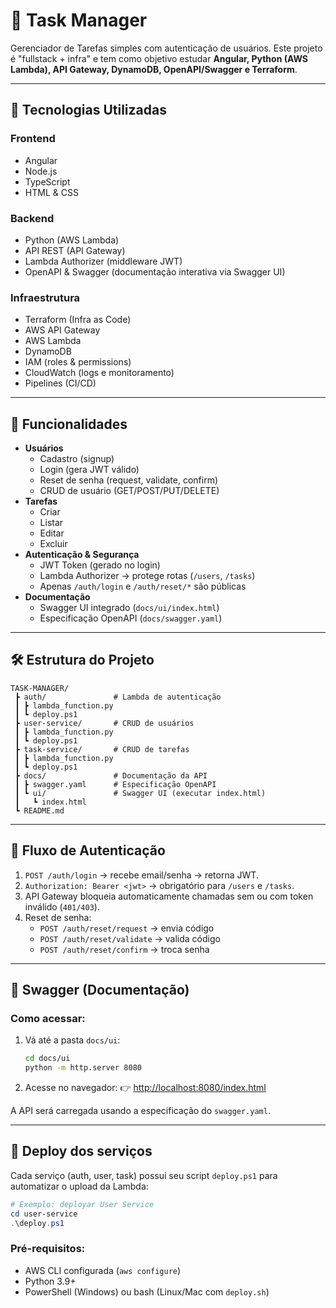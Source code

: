 # 📝 Task Manager

Gerenciador de Tarefas simples com autenticação de usuários.
Este projeto é "fullstack + infra" e tem como objetivo estudar **Angular, Python (AWS Lambda), API Gateway, DynamoDB, OpenAPI/Swagger e Terraform**.

---

## 🚀 Tecnologias Utilizadas

### Frontend
- Angular
- Node.js
- TypeScript
- HTML & CSS

### Backend
- Python (AWS Lambda)
- API REST (API Gateway)
- Lambda Authorizer (middleware JWT)
- OpenAPI & Swagger (documentação interativa via Swagger UI)

### Infraestrutura
- Terraform (Infra as Code)
- AWS API Gateway
- AWS Lambda
- DynamoDB
- IAM (roles & permissions)
- CloudWatch (logs e monitoramento)
- Pipelines (CI/CD)

---

## 📌 Funcionalidades

- **Usuários**
  - Cadastro (signup)
  - Login (gera JWT válido)
  - Reset de senha (request, validate, confirm)
  - CRUD de usuário (GET/POST/PUT/DELETE)
- **Tarefas**
  - Criar
  - Listar
  - Editar
  - Excluir
- **Autenticação & Segurança**
  - JWT Token (gerado no login)
  - Lambda Authorizer → protege rotas (`/users`, `/tasks`)
  - Apenas `/auth/login` e `/auth/reset/*` são públicas
- **Documentação**
  - Swagger UI integrado (`docs/ui/index.html`)
  - Especificação OpenAPI (`docs/swagger.yaml`)

---

## 🛠 Estrutura do Projeto

```
TASK-MANAGER/
 ┣ auth/               # Lambda de autenticação
 ┃ ┣ lambda_function.py
 ┃ ┗ deploy.ps1
 ┣ user-service/       # CRUD de usuários
 ┃ ┣ lambda_function.py
 ┃ ┗ deploy.ps1
 ┣ task-service/       # CRUD de tarefas
 ┃ ┣ lambda_function.py
 ┃ ┗ deploy.ps1
 ┣ docs/               # Documentação da API
 ┃ ┣ swagger.yaml      # Especificação OpenAPI
 ┃ ┗ ui/               # Swagger UI (executar index.html)
 ┃   ┗ index.html
 ┗ README.md
```

---

## 🔐 Fluxo de Autenticação

1. `POST /auth/login` → recebe email/senha → retorna JWT.
2. `Authorization: Bearer <jwt>` → obrigatório para `/users` e `/tasks`.
3. API Gateway bloqueia automaticamente chamadas sem ou com token inválido (`401/403`).
4. Reset de senha:
   - `POST /auth/reset/request` → envia código
   - `POST /auth/reset/validate` → valida código
   - `POST /auth/reset/confirm` → troca senha

---

## 📖 Swagger (Documentação)

### Como acessar:
1. Vá até a pasta `docs/ui`:
   ```bash
   cd docs/ui
   python -m http.server 8080
   ```

2. Acesse no navegador:
   👉 [http://localhost:8080/index.html](http://localhost:8080/index.html)

A API será carregada usando a especificação do `swagger.yaml`.

---

## 🚀 Deploy dos serviços

Cada serviço (auth, user, task) possui seu script `deploy.ps1` para automatizar o upload da Lambda:

```powershell
# Exemplo: deployar User Service
cd user-service
.\deploy.ps1
```

### Pré-requisitos:
- AWS CLI configurada (`aws configure`)
- Python 3.9+
- PowerShell (Windows) ou bash (Linux/Mac com `deploy.sh`)